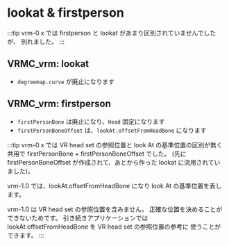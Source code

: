 # lookat & firstperson

:::tip
vrm-0.x では firstperson と lookat があまり区別されていませんでしたが、
別れました。
:::

## VRMC_vrm: lookat

- `degreemap.curve` が廃止になります

## VRMC_vrm: firstperson

- `firstPersonBone` は廃止になり、`Head` 固定になります
- `firstPersonBoneOffset` は、`lookAt.offsetFromHeadBone` になります

:::tip
vrm-0.x では VR head set の参照位置と look At の基準位置の区別が無く
共用で firstPersonBone + firstPersonBoneOffset でした。
(先に firstPersonBoneOffset が作成されて、あとから作った lookat に流用されていました)。

vrm-1.0 では、lookAt.offsetFromHeadBone になり
look At の基準位置を表します。

vrm-1.0 は VR head set の参照位置を含みません。
正確な位置を決めることができないためです。
引き続きアプリケーションでは lookAt.offsetFromHeadBone を VR head set の参照位置の参考に
使うことができます。
:::
